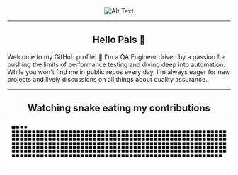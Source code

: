 <div align="center">
  <img src="https://raw.githubusercontent.com/vidyasmara/vidyasmara/assets/LUCINE.gif" alt="Alt Text">
</div>

---

<h2 align="center">Hello Pals 👋</h2>

<p align="left">Welcome to my GitHub profile! 🚀 I'm a QA Engineer driven by a passion for pushing the limits of performance testing and diving deep into automation. While you won't find me in public repos every day, I'm always eager for new projects and lively discussions on all things about quality assurance.</p>

---

<h2 align="center">Watching snake eating my contributions</h2>
<div align="center">
  <img src="https://raw.githubusercontent.com/Platane/snk/output/github-contribution-grid-snake.svg" alt="Snake GIF">
</div>
